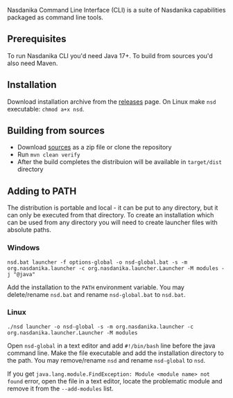 Nasdanika Command Line Interface (CLI) is a suite of Nasdanika capabilities packaged as command line tools. 

## Prerequisites

To run Nasdanika CLI you'd need Java 17+.
To build from sources you'd also need Maven.

## Installation

Download installation archive from the [releases](https://github.com/Nasdanika/cli/releases) page.
On Linux make ``nsd`` executable: ``chmod a+x nsd``.

## Building from sources

* Download [sources](https://github.com/Nasdanika/cli) as a zip file or clone the repository
* Run ``mvn clean verify``
* After the build completes the distribuion will be available in ``target/dist`` directory

## Adding to PATH

The distribution is portable and local - it can be put to any directory, but it can only be executed from that directory.
To create an installation which can be used from any directory you will need to create launcher files with absolute paths.

### Windows

```
nsd.bat launcher -f options-global -o nsd-global.bat -s -m org.nasdanika.launcher -c org.nasdanika.launcher.Launcher -M modules -j "@java"
```

Add the installation to the ``PATH`` environment variable. 
You may delete/rename ``nsd.bat`` and rename ``nsd-global.bat`` to ``nsd.bat``. 

### Linux

```
./nsd launcher -o nsd-global -s -m org.nasdanika.launcher -c org.nasdanika.launcher.Launcher -M modules
```

Open ``nsd-global`` in a text editor and add ``#!/bin/bash`` line before the java command line.
Make the file executable and add the installation directory to the path. 
You may remove/rename ``nsd`` and rename ``nsd-global`` to ``nsd``.

If you get ``java.lang.module.FindException: Module <module name> not found`` error, open the file in a text editor, locate the problematic module and remove it from the ``--add-modules`` list.